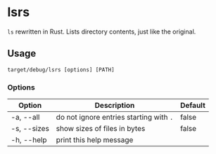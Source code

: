 # lsrs

`ls` rewritten in Rust. Lists directory contents, just like the original.

## Usage

`target/debug/lsrs [options] [PATH]`

### Options

| Option      | Description                             | Default |
| ----------- | --------------------------------------- | ------- |
| -a, --all   | do not ignore entries starting with `.` | false   |
| -s, --sizes | show sizes of files in bytes            | false   |
| -h, --help  | print this help message                 |         |
